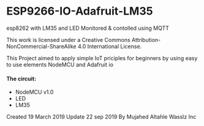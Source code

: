 # ESP9266-IO-Adafruit-LM35

  esp8262 with LM35 and LED Monitored & contolled using MQTT
  
  This work is licensed under a Creative Commons Attribution-NonCommercial-ShareAlike 4.0 International License.
  
  This Project aimed to apply simple IoT priciples for beginners by using easy to use elements NodeMCU and Adafruit io

 #### The circuit:
  * NodeMCU v1.0
  * LED
  * LM35

  Created 19 March 2019
  Update  22 sep 2019
  By Mujahed Altahle
  Wasslz Inc

